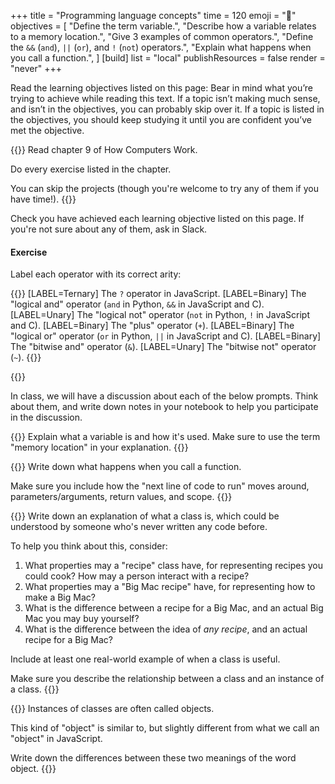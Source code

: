 +++
title = "Programming language concepts"
time = 120
emoji = "📖"
objectives = [
  "Define the term variable.",
  "Describe how a variable relates to a memory location.",
  "Give 3 examples of common operators.",
  "Define the `&&` (`and`), `||` (`or`), and `!` (`not`) operators.",
  "Explain what happens when you call a function.",
]
[build]
  list = "local"
  publishResources = false
  render = "never"
+++

Read the learning objectives listed on this page: Bear in mind what you’re trying to achieve while reading this text. If a topic isn’t making much sense, and isn’t in the objectives, you can probably skip over it. If a topic is listed in the objectives, you should keep studying it until you are confident you’ve met the objective.

{{<note type="Reading">}}
Read chapter 9 of How Computers Work.

Do every exercise listed in the chapter.

You can skip the projects (though you're welcome to try any of them if you have time!).
{{</note>}}

Check you have achieved each learning objective listed on this page. If you're not sure about any of them, ask in Slack.

#### Exercise

Label each operator with its correct arity:

{{<label-items heading="Drag the correct arity from 👆🏾 onto each operator 👇🏽">}}
[LABEL=Ternary] The `?` operator in JavaScript.
[LABEL=Binary] The "logical and" operator (`and` in Python, `&&` in JavaScript and C).
[LABEL=Unary] The "logical not" operator (`not` in Python, `!` in JavaScript and C).
[LABEL=Binary] The "plus" operator (`+`).
[LABEL=Binary] The "logical or" operator (`or` in Python, `||` in JavaScript and C).
[LABEL=Binary] The "bitwise and" operator (`&`).
[LABEL=Unary] The "bitwise not" operator (`~`).
{{</label-items>}}

{{<multiple-choice
  question="What is the arity of the `-` operator?"
  answers="Unary | Binary | Ternary | It depends"
  feedback="Sometimes: when used in `value = -1` it's unary. But can it be used other ways? | Sometimes: when used like `value = 2 - 1` it's binary. But can it be used other ways? | No, in the languages we're learning `-` isn't a ternary operator. | Right - sometimes it applies to one value (`value = -1`) and other times it needs two (`value = 2 - 1`)."
  correct="3" >}}

In class, we will have a discussion about each of the below prompts. Think about them, and write down notes in your notebook to help you participate in the discussion.

{{<note type="Exercise">}}
Explain what a variable is and how it's used. Make sure to use the term "memory location" in your explanation.
{{</note>}}

{{<note type="Exercise">}}
Write down what happens when you call a function.

Make sure you include how the "next line of code to run" moves around, parameters/arguments, return values, and scope.
{{</note>}}

{{<note type="Exercise">}}
Write down an explanation of what a class is, which could be understood by someone who's never written any code before.

To help you think about this, consider:
1. What properties may a "recipe" class have, for representing recipes you could cook? How may a person interact with a recipe?
2. What properties may a "Big Mac recipe" have, for representing how to make a Big Mac?
3. What is the difference between a recipe for a Big Mac, and an actual Big Mac you may buy yourself?
4. What is the difference between the idea of _any recipe_, and an actual recipe for a Big Mac?

Include at least one real-world example of when a class is useful.

Make sure you describe the relationship between a class and an instance of a class.
{{</note>}}

{{<note type="Exercise">}}
Instances of classes are often called objects.

This kind of "object" is similar to, but slightly different from what we call an "object" in JavaScript.

Write down the differences between these two meanings of the word object.
{{</note>}}
